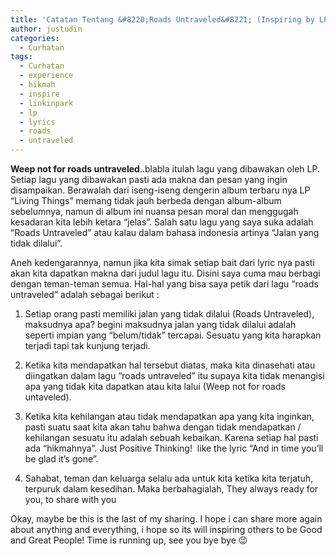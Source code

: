 ```yaml
---
title: 'Catatan Tentang &#8220;Roads Untraveled&#8221; (Inspiring by LP)'
author: justudin
categories:
  - Curhatan
tags:
  - Curhatan
  - experience
  - hikmah
  - inspire
  - linkinpark
  - lp
  - lyrics
  - roads
  - untraveled
---
```

**Weep not for roads untraveled**..blabla itulah lagu yang dibawakan oleh LP. Setiap lagu yang dibawakan pasti ada makna dan pesan yang ingin disampaikan. Berawalah dari iseng-iseng dengerin album terbaru nya LP “Living Things” memang tidak jauh berbeda dengan album-album sebelumnya, namun di album ini nuansa pesan moral dan menggugah kesadaran kita lebih ketara “jelas”. Salah satu lagu yang saya suka adalah “Roads Untraveled” atau kalau dalam bahasa indonesia artinya “Jalan yang tidak dilalui”. 

Aneh kedengarannya, namun jika kita simak setiap bait dari lyric nya pasti akan kita dapatkan makna dari judul lagu itu. Disini saya cuma mau berbagi dengan teman-teman semua. Hal-hal yang bisa saya petik dari lagu “roads untraveled” adalah sebagai berikut :

1. Setiap orang pasti memiliki jalan yang tidak dilalui (Roads Untraveled), maksudnya apa? begini maksudnya jalan yang tidak dilalui adalah seperti impian yang &#8220;belum/tidak&#8221; tercapai. Sesuatu yang kita harapkan terjadi tapi tak kunjung terjadi.

2. Ketika kita mendapatkan hal tersebut diatas, maka kita dinasehati atau diingatkan dalam lagu &#8220;roads untraveled&#8221; itu supaya kita tidak menangisi apa yang tidak kita dapatkan atau kita lalui (Weep not for roads untaveled).

3. Ketika kita kehilangan atau tidak mendapatkan apa yang kita inginkan, pasti suatu saat kita akan tahu bahwa dengan tidak mendapatkan / kehilangan sesuatu itu adalah sebuah kebaikan. Karena setiap hal pasti ada &#8220;hikmahnya&#8221;. Just Positive Thinking!  like the lyric &#8220;And in time you&#8217;ll be glad it&#8217;s gone&#8221;.

4. Sahabat, teman dan keluarga selalu ada untuk kita ketika kita terjatuh, terpuruk dalam kesedihan. Maka berbahagialah, They always ready for you, to share with you 

Okay, maybe be this is the last of my sharing. I hope i can share more again about anything and everything, i hope so its will inspiring others to be Good and Great People! Time is running up, see you bye bye 😉
